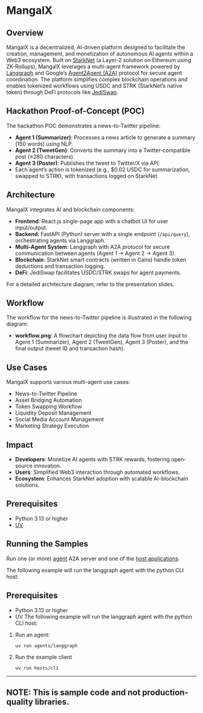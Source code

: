 # MangalX

## Overview

MangalX is a decentralized, AI-driven platform designed to facilitate the creation, management, and monetization of autonomous AI agents within a Web3 ecosystem. Built on [StarkNet](https://starknet.io/) (a Layer-2 solution on Ethereum using ZK-Rollups), MangalX leverages a multi-agent framework powered by [Langgraph](https://github.com/langchain-ai/langgraph) and Google’s [Agent2Agent (A2A)](https://github.com/google/agent2agent) protocol for secure agent coordination. The platform simplifies complex blockchain operations and enables tokenized workflows using USDC and STRK (StarkNet’s native token) through DeFi protocols like [JediSwap](https://jediswap.xyz/).

## Hackathon Proof-of-Concept (POC)

The hackathon POC demonstrates a news-to-Twitter pipeline:
- **Agent 1 (Summarizer)**: Processes a news article to generate a summary (150 words) using NLP.
- **Agent 2 (TweetGen)**: Converts the summary into a Twitter-compatible post (≤280 characters).
- **Agent 3 (Poster)**: Publishes the tweet to Twitter/X via API.
- Each agent’s action is tokenized (e.g., $0.02 USDC for summarization, swapped to STRK), with transactions logged on StarkNet.

## Architecture

MangalX integrates AI and blockchain components:
- **Frontend**: React.js single-page app with a chatbot UI for user input/output.
- **Backend**: FastAPI (Python) server with a single endpoint (`/api/query`), orchestrating agents via Langgraph.
- **Multi-Agent System**: Langgraph with A2A protocol for secure communication between agents (Agent 1 → Agent 2 → Agent 3).
- **Blockchain**: StarkNet smart contracts (written in Cairo) handle token deductions and transaction logging.
- **DeFi**: JediSwap facilitates USDC/STRK swaps for agent payments.

For a detailed architecture diagram, refer to the presentation slides.

## Workflow

The workflow for the news-to-Twitter pipeline is illustrated in the following diagram:
- **workflow.png**: A flowchart depicting the data flow from user input to Agent 1 (Summarizer), Agent 2 (TweetGen), Agent 3 (Poster), and the final output (tweet ID and transaction hash).

## Use Cases

MangalX supports various multi-agent use cases:
- News-to-Twitter Pipeline
- Asset Bridging Automation
- Token Swapping Workflow
- Liquidity Deposit Management
- Social Media Account Management
- Marketing Strategy Execution

## Impact

- **Developers**: Monetize AI agents with STRK rewards, fostering open-source innovation.
- **Users**: Simplified Web3 interaction through automated workflows.
- **Ecosystem**: Enhances StarkNet adoption with scalable AI-blockchain solutions.

## Prerequisites

- Python 3.13 or higher
- [UV](https://github.com/astral-sh/uv)

## Running the Samples

Run one (or more) [agent](/samples/python/agents/README.md) A2A server and one of the [host applications](/samples/python/hosts/README.md).

The following example will run the langgraph agent with the python CLI host:

## Prerequisites

- Python 3.13 or higher
- UV
The following example will run the langgraph agent with the python CLI host:

1. Run an agent:
    ```bash
    uv run agents/langgraph
    ```
2. Run the example client
    ```
    uv run hosts/cli
    ```
---
**NOTE:** 
This is sample code and not production-quality libraries.
---

